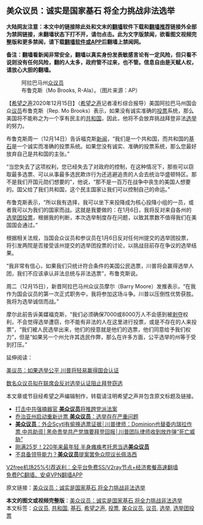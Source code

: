  <h2>美众议员：诚实是国家基石 将全力挑战非法选举</h2> <p class="notice"><b>大陆网友注意：本文中的链接除此处和文末的<a href="https://github.com/bannedbook/fanqiang" >翻墙</a>软件下载和<a href="https://github.com/killgcd/justmysocks/blob/master/README.md">翻墙推荐</a>链接外全部为禁网链接，未翻墙状态下打不开，请勿点击。此为文字版禁闻，欲看图文视频完整版和更多禁闻，请下载<a href="https://github.com/bannedbook/fanqiang">翻墙软件或APP</a>后翻墙上禁闻网。</p><p>备注：翻墙看新闻非常安全，翻墙以真实身份发表敏感言论有一定风险，但只看不说则没有任何风险，翻的人太多，政府管不过来，也不管。信息自由是天赋人权，请放心大胆的翻墙。</b></p>  <div class="entry"> <figure><figcaption>阿拉巴马州<a href="https://www.bannedbook.org/bnews/tag/%E4%BC%97%E8%AE%AE%E5%91%98/" class="st_tag internal_tag" rel="tag" title="标签 众议员 下的日志">众议员</a>布鲁克斯（Mo Brooks, R-Ala）。（图片来源：AP）</figcaption></figure> <p>【<span class='wp_keywordlink_affiliate'><a href="https://www.soundofhope.org" title="希望之声" target="_blank">希望之声</a></span>2020年12月15日】（<a href="https://www.bannedbook.org/bnews/tag/%e5%b8%8c%e6%9c%9b%e4%b9%8b%e5%a3%b0/" class="st_tag internal_tag" rel="tag" title="标签 希望之声 下的日志">希望之声</a>记者凌杉综合报导）美国阿拉巴马州国会众<a href="https://www.bannedbook.org/bnews/tag/%e8%ae%ae%e5%91%98/" class="st_tag internal_tag" rel="tag" title="标签 议员 下的日志">议员</a>布鲁克斯（Rep. Mo Brooks）表示，如果没有诚实准确的<a href="https://www.bannedbook.org/bnews/tag/%E6%8A%95%E7%A5%A8/" class="st_tag internal_tag" rel="tag" title="标签 投票 下的日志">投票</a>系统，那么美国将不能称之为一个享有民主的<a href="https://www.bannedbook.org/bnews/tag/%E5%85%B1%E5%92%8C%E5%9B%BD/" class="st_tag internal_tag" rel="tag" title="标签 共和国 下的日志">共和国</a>，因此，他将不会放弃挑战拜登非法<a href="https://www.bannedbook.org/bnews/tag/%e9%80%89%e4%b8%be/" class="st_tag internal_tag" rel="tag" title="标签 选举 下的日志">选举</a>的努力。</p> <p>布鲁克斯周一（12月14日）告诉福克斯<span class='wp_keywordlink_affiliate'><a href="https://www.bannedbook.org/" title="新闻">新闻</a></span>，“我们是一个共和国，而共和国的<a href="https://www.bannedbook.org/bnews/tag/%E5%9F%BA%E7%9F%B3/" class="st_tag internal_tag" rel="tag" title="标签 基石 下的日志">基石</a>是一个诚实而准确的投票系统。如果您没有诚实、准确的投票系统，那么您最好放弃自己是共和国的主张。”</p> <p>“当您失去了这项权利，您已经失去了对政府的控制，在这种情况下，那些可以窃取最多选票、可以从事最多选民欺诈行为还逃避追责的人会去统治华盛顿特区。那不是我们开国元勋们想要的”，他说，“那不是一百万在战争中丧生的美国人想要的。国父给了我们共和国，这个民主国家让我们可以控制自己的命运。”</p>  <p>布鲁克斯表示，“所以我有选择，我可以坐下来投降成为核心投降小组的一员，或者我可以为我们的国家而战。这就是我要做的：在1月6日，我将反对来自各州的<a href="https://www.bannedbook.org/bnews/tag/%e9%80%89%e4%b8%be%e5%9b%a2%e6%8a%95%e7%a5%a8/" class="st_tag internal_tag" rel="tag" title="标签 选举团投票 下的日志">选举团投票</a>，根据我的判断，本次选举制度存在问题，以致其票数不值得我们在美国国会通过。”</p> <p>根据相关法规，当国会众议员和参议员在1月6日反对任何州提交的选举团投票，将引发两院是否接受该州提交的选举团投票的讨论，以挑战目前存在争议的选举结果。</p> <p>“我非常有信心，如果我们只统计符合条件的美国公民选票，川普将会赢得选举人团，我们不应该承认非法总统与非法选票”，布鲁克斯说。</p>  <p>周二（12月15日），新晋阿拉巴马州众议员摩尔（Barry Moore）发推表示，“在我作为国会议员的第一次正式职务中，我将参加这场斗争。川普以压倒性优势获胜。我将为选举诚信而战。”</p> <p>摩尔此前告诉美媒福克斯，“我们必须确保7000或8000万人不会感到被<span class='wp_keywordlink'><a href="https://www.bannedbook.org/forum2/topic21.html" title="《剥夺》 黄建民 著" target="_blank">剥夺</a></span>权利，不会觉得选举遭窃，你不能有非法的人在这里进行投票，或是不存在的人来投票”，“我们被人民选举出来，他们的授意就是他们的选票，他们同意给予我们权力”，但是“如果另一个州允许其选民作弊，那么在许多方面，公平选举的州等于受到打压。”</p> <p></p>  <p>延伸阅读：</p> <p><a data-ctorig="https://www.soundofhope.org/post/449476" data-cturl="https://www.google.com/url?client=internal-element-cse&amp;cx=007749283119516952101:0iwnfnkwnek&amp;q=https://www.soundofhope.org/post/449476&amp;sa=U&amp;ved=2ahUKEwjE_srh09DtAhXEsJ4KHXhrAHQQFjADegQIBBAC&amp;usg=AOvVaw3455HrSLs2pOoH-3kH8eWU" href="https://www.soundofhope.org/post/449476" target="_blank">美议员：如果选举公平 川普将轻易赢得国会认证</a></p> <p><a data-ctorig="https://www.soundofhope.org/post/450235" data-cturl="https://www.google.com/url?client=internal-element-cse&amp;cx=007749283119516952101:0iwnfnkwnek&amp;q=https://www.soundofhope.org/post/450235&amp;sa=U&amp;ved=2ahUKEwjE_srh09DtAhXEsJ4KHXhrAHQQFjACegQICRAC&amp;usg=AOvVaw0fVqzIpMpejKjWRG2y4Qpl" href="https://www.google.com/url?client=internal-element-cse&amp;cx=007749283119516952101:0iwnfnkwnek&amp;q=https://www.soundofhope.org/post/450235&amp;sa=U&amp;ved=2ahUKEwjE_srh09DtAhXEsJ4KHXhrAHQQFjACegQICRAC&amp;usg=AOvVaw0fVqzIpMpejKjWRG2y4Qpl" target="_blank">数名众议员拟在联席会反对选举认证阻止拜登窃选</a></p>  <p>本文章或节目经希望之声编辑制作，转载请注明希望之声并包含原文标题及链接。</p> <ul class='op-related-articles' title='相关阅读'> <li><a href='https://www.bannedbook.org/bnews/comments/20201125/1436558.html' target='_blank'>打击中共强摘器官 <b>美众议员</b>将推跨党派法案</a></li> <li><a href='https://www.bannedbook.org/bnews/comments/20201125/1436515.html' target='_blank'>乔治亚州启动重新计票 <b>美众议员</b>：选举存在严重问题</a></li> <li><a href='https://www.bannedbook.org/bnews/bannedvideo/20201114/1431062.html' target='_blank'><b>美众议员</b>：外企Scytl有偷换选票证据│川普律师：Dominion也替委内瑞拉作票 中共助资│黑命贵举共产党旗要拜登回报│川普团队律师收到放炸弹“死亡威胁”</a></li> <li><a href='https://www.bannedbook.org/bnews/worldnews/20201104/1425804.html' target='_blank'>刚满25岁！220年来最年轻 半身瘫痪考托恩当选<b>美众议员</b></a></li> <li><a href='https://www.bannedbook.org/bnews/comments/20201015/1413941.html' target='_blank'>不具备领导能力？<b>美众议员</b>提案罢免众院议长佩洛西</a></li> </ul> <p class="texttj"> <a href="https://github.com/bannedbook/fanqiang/wiki/V2ray%E6%9C%BA%E5%9C%BA" target="_blank">V2free机场25%引荐返利：全平台免费SS/V2ray节点+经济套餐高速翻墙</a><br/> <a href="https://github.com/bannedbook/fanqiang/wiki/%E7%A6%81%E9%97%BB%E7%BD%91%E5%AE%89%E5%8D%93%E7%BF%BB%E5%A2%99%E6%96%B0%E9%97%BBAPP" target="_blank">免费PC翻墙、安卓VPN翻墙APP</a></p><p>原文链接：<a class="src_link"  href="https://www.soundofhope.org/post/453925" target="_blank">美众议员：诚实是国家基石 将全力挑战非法选举</a></p><a name='sharetosocial'></a>       <div><b>本文的图文或视频完整版</b>：<a href='https://www.bannedbook.org/bnews/comments/20201216/1448430.html'>美众议员：诚实是国家基石 将全力挑战非法选举</a></div>  </div><!--END ENTRY--> <div class="postfooter"> <div>本文标签：<a href="https://www.bannedbook.org/bnews/tag/%E4%BC%97%E8%AE%AE%E5%91%98/" rel="tag">众议员</a>, <a href="https://www.bannedbook.org/bnews/tag/%E5%85%B1%E5%92%8C%E5%9B%BD/" rel="tag">共和国</a>, <a href="https://www.bannedbook.org/bnews/tag/%E5%9F%BA%E7%9F%B3/" rel="tag">基石</a>, <a href="https://www.bannedbook.org/bnews/tag/%e5%b8%8c%e6%9c%9b%e4%b9%8b%e5%a3%b0/" rel="tag">希望之声</a>, <a href="https://www.bannedbook.org/bnews/tag/%E6%8A%95%E7%A5%A8/" rel="tag">投票</a>, <a href="https://www.bannedbook.org/bnews/tag/%E7%BE%8E%E4%BC%97%E8%AE%AE%E5%91%98/" rel="tag">美众议员</a>, <a href="https://www.bannedbook.org/bnews/tag/%e8%ae%ae%e5%91%98/" rel="tag">议员</a>, <a href="https://www.bannedbook.org/bnews/tag/%e9%80%89%e4%b8%be/" rel="tag">选举</a>, <a href="https://www.bannedbook.org/bnews/tag/%e9%80%89%e4%b8%be%e5%9b%a2%e6%8a%95%e7%a5%a8/" rel="tag">选举团投票</a></div>  </div><!--END POSTFOOTER--> 